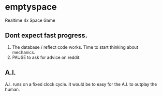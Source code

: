 # emptyspace
Realtime 4x Space Game

## Dont expect fast progress.

1. The database / reflect code works. Time to start thinking about mechanics.
2. PAUSE to ask for advice on reddit. 

## A.I.

A.I. runs on a fixed clock cycle. It would be to easy for the A.I. to outplay the human.

